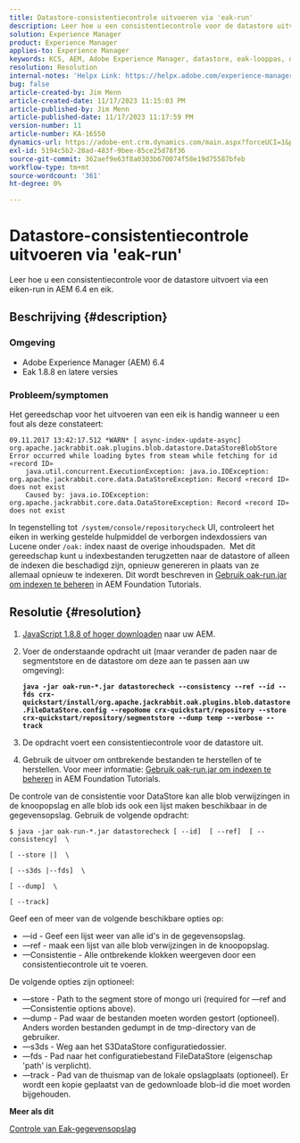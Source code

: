 ```yaml
---
title: Datastore-consistentiecontrole uitvoeren via 'eak-run'
description: Leer hoe u een consistentiecontrole voor de datastore uitvoert via een eiken-run in AEM 6.4 en eik.
solution: Experience Manager
product: Experience Manager
applies-to: Experience Manager
keywords: KCS, AEM, Adobe Experience Manager, datastore, eak-looppas, datastore consistentiecontrole, hoe te, 6.4
resolution: Resolution
internal-notes: 'Helpx Link: https://helpx.adobe.com/experience-manager/kb/How-to-run-a-datastore-consistency-check-via-oak-run-AEM.html'
bug: false
article-created-by: Jim Menn
article-created-date: 11/17/2023 11:15:03 PM
article-published-by: Jim Menn
article-published-date: 11/17/2023 11:17:59 PM
version-number: 11
article-number: KA-16550
dynamics-url: https://adobe-ent.crm.dynamics.com/main.aspx?forceUCI=1&pagetype=entityrecord&etn=knowledgearticle&id=9bc39e22-9f85-ee11-8179-6045bd006268
exl-id: 5194c5b2-28ad-483f-9bee-85ce25d78f36
source-git-commit: 362aef9e63f8a0303b670074f58e19d75587bfeb
workflow-type: tm+mt
source-wordcount: '361'
ht-degree: 0%

---
```


# Datastore-consistentiecontrole uitvoeren via &#39;eak-run&#39;


Leer hoe u een consistentiecontrole voor de datastore uitvoert via een eiken-run in AEM 6.4 en eik.

## Beschrijving {#description}


### <b>Omgeving</b>

- Adobe Experience Manager (AEM) 6.4
- Eak 1.8.8 en latere versies




### <b>Probleem/symptomen</b>

Het gereedschap voor het uitvoeren van een eik is handig wanneer u een fout als deze constateert:


```
09.11.2017 13:42:17.512 *WARN* [ async-index-update-async]  org.apache.jackrabbit.oak.plugins.blob.datastore.DataStoreBlobStore Error occurred while loading bytes from steam while fetching for id «record ID»
    java.util.concurrent.ExecutionException: java.io.IOException: org.apache.jackrabbit.core.data.DataStoreException: Record «record ID» does not exist
    Caused by: java.io.IOException: org.apache.jackrabbit.core.data.DataStoreException: Record «record ID» does not exist
```




In tegenstelling tot` /system/console/repositorycheck` UI, controleert het eiken in werking gestelde hulpmiddel de verborgen indexdossiers van Lucene onder `/oak:` index naast de overige inhoudspaden.  Met dit gereedschap kunt u indexbestanden terugzetten naar de datastore of alleen de indexen die beschadigd zijn, opnieuw genereren in plaats van ze allemaal opnieuw te indexeren. Dit wordt beschreven in [Gebruik oak-run.jar om indexen te beheren](https://experienceleague.adobe.com/docs/experience-manager-learn/foundation/administration/use-oak-run-jar-to-manage-indexes.html?lang=en) in AEM Foundation Tutorials.


## Resolutie {#resolution}


1. [JavaScript 1.8.8 of hoger downloaden](https://repo1.maven.org/maven2/org/apache/jackrabbit/oak-run/) naar uw AEM.
2. Voer de onderstaande opdracht uit (maar verander de paden naar de segmentstore en de datastore om deze aan te passen aan uw omgeving):

   <b>`java -jar oak-run-*.jar datastorecheck --consistency --ref --id --fds crx-quickstart/install/org.apache.jackrabbit.oak.plugins.blob.datastore.FileDataStore.config --repoHome crx-quickstart/repository --store crx-quickstart/repository/segmentstore --dump temp --verbose --track`</b>


3. De opdracht voert een consistentiecontrole voor de datastore uit.
4. Gebruik de uitvoer om ontbrekende bestanden te herstellen of te herstellen. Voor meer informatie: [Gebruik oak-run.jar om indexen te beheren](https://experienceleague.adobe.com/docs/experience-manager-learn/foundation/administration/use-oak-run-jar-to-manage-indexes.html?lang=en) in AEM Foundation Tutorials.


De controle van de consistentie voor DataStore kan alle blob verwijzingen in de knoopopslag en alle blob ids ook een lijst maken beschikbaar in de gegevensopslag. Gebruik de volgende opdracht:

`$ java -jar oak-run-*.jar datastorecheck [ --id]  [ --ref]  [ --consistency]  \`

`[ --store |]  \`

`[ --s3ds |--fds]  \`

`[ --dump]  \`

`[ --track]`

Geef een of meer van de volgende beschikbare opties op:

- —id - Geef een lijst weer van alle id&#39;s in de gegevensopslag.
- —ref - maak een lijst van alle blob verwijzingen in de knoopopslag.
- —Consistentie - Alle ontbrekende klokken weergeven door een consistentiecontrole uit te voeren.


De volgende opties zijn optioneel:

- —store - Path to the segment store of mongo uri (required for —ref and —Consistentie options above).
- —dump - Pad waar de bestanden moeten worden gestort (optioneel). Anders worden bestanden gedumpt in de tmp-directory van de gebruiker.
- —s3ds - Weg aan het S3DataStore configuratiedossier.
- —fds - Pad naar het configuratiebestand FileDataStore (eigenschap &#39;path&#39; is verplicht).
- —track - Pad van de thuismap van de lokale opslagplaats (optioneel). Er wordt een kopie geplaatst van de gedownloade blob-id die moet worden bijgehouden.


<b>Meer als dit</b>

[Controle van Eak-gegevensopslag](https://github.com/apache/jackrabbit-oak/tree/1.8/oak-run#oak-datastore-check)
